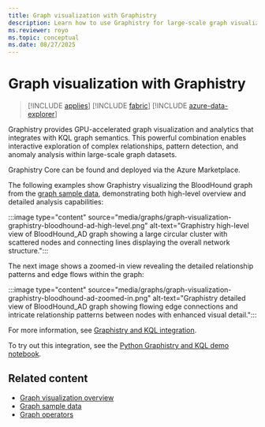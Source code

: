 ```yaml
---
title: Graph visualization with Graphistry
description: Learn how to use Graphistry for large-scale graph visualization with GPU acceleration.
ms.reviewer: royo
ms.topic: conceptual
ms.date: 08/27/2025
---
```


# Graph visualization with Graphistry

> [!INCLUDE [applies](../includes/applies-to-version/applies.md)] [!INCLUDE [fabric](../includes/applies-to-version/fabric.md)] [!INCLUDE [azure-data-explorer](../includes/applies-to-version/azure-data-explorer.md)]

Graphistry provides GPU-accelerated graph visualization and analytics that integrates with KQL graph semantics. This powerful combination enables interactive exploration of complex relationships, pattern detection, and anomaly analysis within large-scale graph datasets.

Graphistry Core can be found and deployed via the Azure Marketplace.

The following examples show Graphistry visualizing the BloodHound graph from the [graph sample data](graph-sample-data.md#bloodhound-active-directory-dataset), demonstrating both high-level overview and detailed analysis capabilities:

:::image type="content" source="media/graphs/graph-visualization-graphistry-bloodhound-ad-high-level.png" alt-text="Graphistry high-level view of BloodHound_AD graph showing a large circular cluster with scattered nodes and connecting lines displaying the overall network structure.":::

The next image shows a zoomed-in view revealing the detailed relationship patterns and edge flows within the graph:

:::image type="content" source="media/graphs/graph-visualization-graphistry-bloodhound-ad-zoomed-in.png" alt-text="Graphistry detailed view of BloodHound_AD graph showing flowing edge connections and intricate relationship patterns between nodes with enhanced visual detail.":::

For more information, see [Graphistry and KQL integration](https://www.graphistry.com/blog/azure-data-explorer-kusto-graph-visual-exploration).

To try out this integration, see the [Python Graphistry and KQL demo notebook](https://pygraphistry.readthedocs.io/en/latest/demos/demos_databases_apis/microsoft/kusto/graphistry_ADX_kusto_demo.html).

## Related content

- [Graph visualization overview](graph-visualization-overview.md)
- [Graph sample data](graph-sample-data.md)
- [Graph operators](graph-operators.md)
